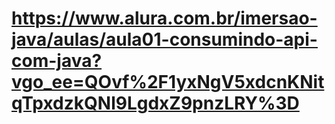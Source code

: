 # https://www.alura.com.br/imersao-java/aulas/aula01-consumindo-api-com-java?vgo_ee=QOvf%2F1yxNgV5xdcnKNitqTpxdzkQNl9LgdxZ9pnzLRY%3D
